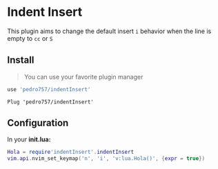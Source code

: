 # Indent Insert
This plugin aims to change the default insert `i` behavior when the line is empty to `cc` or `S`

## Install
> You can use your favorite plugin manager

```lua
use 'pedro757/indentInsert'
```

```vim
Plug 'pedro757/indentInsert'
```

## Configuration
In your **init.lua:**

```lua
Hola = require'indentInsert'.indentInsert
vim.api.nvim_set_keymap('n', 'i', 'v:lua.Hola()', {expr = true})
```
